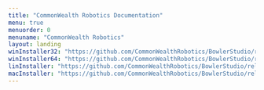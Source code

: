 ```yaml
---
title: "CommonWealth Robotics Documentation"
menu: true
menuorder: 0
menuname: "CommonWealth Robotics"
layout: landing
winInstaller32: "https://github.com/CommonWealthRobotics/BowlerStudio/releases/download/0.27.4/Windows-32-BowlerStudio-0.27.4.exe"
winInstaller64: "https://github.com/CommonWealthRobotics/BowlerStudio/releases/download/0.27.4/Windows-64-BowlerStudio-0.27.4.exe"
linInstaller: "https://github.com/CommonWealthRobotics/BowlerStudio/releases/download/0.27.4/Ubuntu-BowlerStudio-0.27.4.deb"
macInstaller: "https://github.com/CommonWealthRobotics/BowlerStudio/releases/download/0.27.4/MacOSX-BowlerStudio-0.27.4.zip"
---
```


